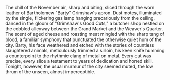 The chill of the November air, sharp and biting, sliced through the worn leather of Bartholomew "Barty" Grimshaw's apron.  Dust motes, illuminated by the single, flickering gas lamp hanging precariously from the ceiling, danced in the gloom of "Grimshaw's Good Cuts," a butcher shop nestled on the cobbled alleyway between the Grand Market and the Weaver's Quarter.  The scent of aged cheese and roasting meat mingled with the sharp tang of blood, a familiar symphony that punctuated the otherwise quiet hum of the city.  Barty, his face weathered and etched with the stories of countless slaughtered animals, meticulously trimmed a sirloin, his keen knife humming a counterpoint to the rhythmic clang of metal on metal.  Every cut was precise, every slice a testament to years of dedication and honed skill.  Tonight, however, the usual murmur of the city seemed muted, the low thrum of the unseen, almost imperceptible.
